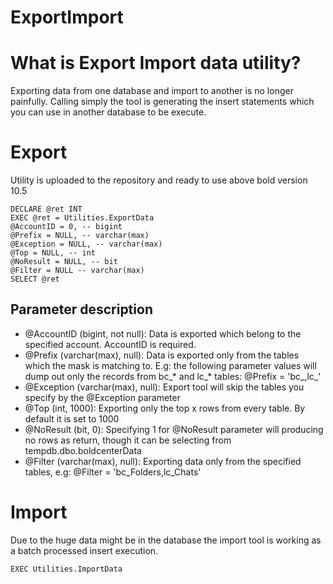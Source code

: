 # ExportImport

# What is Export Import data utility?
Exporting data from one database and import to another is no longer painfully. Calling simply the tool is generating the insert statements which you can use in another database to be execute. 

# Export
Utility is uploaded to the repository and ready to use above bold version 10.5

``` 
DECLARE @ret INT
EXEC @ret = Utilities.ExportData
@AccountID = 0, -- bigint
@Prefix = NULL, -- varchar(max)
@Exception = NULL, -- varchar(max)
@Top = NULL, -- int
@NoResult = NULL, -- bit
@Filter = NULL -- varchar(max)
SELECT @ret
``` 

## Parameter description
* @AccountID (bigint, not null): Data is exported which belong to the specified account. AccountID is required.
* @Prefix (varchar(max), null): Data is exported only from the tables which the mask is matching to. E.g: the following parameter values will dump out only the records from bc_* and lc_* tables: @Prefix = 'bc_,lc_'
* @Exception (varchar(max), null): Export tool will skip the tables you specify by the @Exception parameter
* @Top (int, 1000): Exporting only the top x rows from every table. By default it is set to 1000
* @NoResult (bit, 0): Specifying 1 for @NoResult parameter will producing no rows as return, though it can be selecting from tempdb.dbo.boldcenterData
* @Filter (varchar(max), null): Exporting data only from the specified tables, e.g: @Filter = 'bc_Folders,lc_Chats'

# Import
Due to the huge data might be in the database the import tool is working as a batch processed insert execution.
``` 
EXEC Utilities.ImportData
``` 
